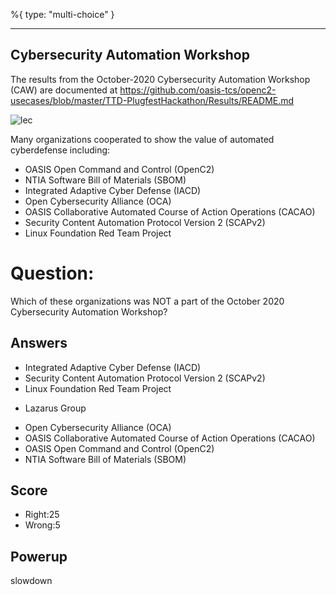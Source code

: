 %{
 type: "multi-choice"
}

---
## Cybersecurity Automation Workshop
The results from the October-2020
Cybersecurity Automation Workshop (CAW)
are documented at
https://github.com/oasis-tcs/openc2-usecases/blob/master/TTD-PlugfestHackathon/Results/README.md

![lec](/images/PF-Logo.png)

 Many organizations cooperated to show the value of automated cyberdefense including:
 + OASIS Open Command and Control (OpenC2)
 + NTIA Software Bill of Materials (SBOM)
 + Integrated Adaptive Cyber Defense (IACD)
 + Open Cybersecurity Alliance (OCA)
 + OASIS Collaborative Automated Course of Action Operations (CACAO)
 + Security Content Automation Protocol Version 2 (SCAPv2)
 + Linux Foundation Red Team Project

# Question:
Which of these organizations was NOT a part of the October 2020
Cybersecurity Automation Workshop?

## Answers
- Integrated Adaptive Cyber Defense (IACD)
- Security Content Automation Protocol Version 2 (SCAPv2)
- Linux Foundation Red Team Project
* Lazarus Group
- Open Cybersecurity Alliance (OCA)
- OASIS Collaborative Automated Course of Action Operations (CACAO)
- OASIS Open Command and Control (OpenC2)
- NTIA Software Bill of Materials (SBOM)

## Score
- Right:25
- Wrong:5

## Powerup
slowdown
